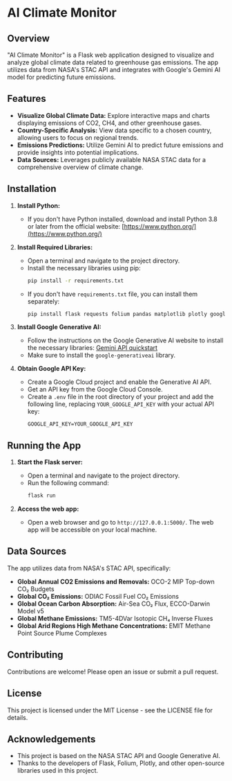 # AI Climate Monitor

## Overview

"AI Climate Monitor" is a Flask web application designed to visualize and analyze global climate data related to greenhouse gas emissions. The app utilizes data from NASA's STAC API and integrates with Google's Gemini AI model for predicting future emissions.

## Features

* **Visualize Global Climate Data:** Explore interactive maps and charts displaying emissions of CO2, CH4, and other greenhouse gases.
* **Country-Specific Analysis:** View data specific to a chosen country, allowing users to focus on regional trends.
* **Emissions Predictions:**  Utilize Gemini AI to predict future emissions and provide insights into potential implications.
* **Data Sources:**  Leverages publicly available NASA STAC data for a comprehensive overview of climate change.

## Installation

1. **Install Python:**
   - If you don't have Python installed, download and install Python 3.8 or later from the official website: [https://www.python.org/](https://www.python.org/)

2. **Install Required Libraries:**
   - Open a terminal and navigate to the project directory.
   - Install the necessary libraries using pip:
     ```bash
     pip install -r requirements.txt
     ```
   - If you don't have `requirements.txt` file, you can install them separately:
     ```bash
     pip install flask requests folium pandas matplotlib plotly google-generativeai branca tabulate dotenv 
     ```

3. **Install Google Generative AI:**
    - Follow the instructions on the Google Generative AI website to install the necessary libraries: [Gemini API quickstart]([https://cloud.google.com/generative-ai](https://ai.google.dev/gemini-api/docs/quickstart?lang=python))
    - Make sure to install the `google-generativeai` library.

4. **Obtain Google API Key:**
   - Create a Google Cloud project and enable the Generative AI API.
   - Get an API key from the Google Cloud Console.
   - Create a `.env` file in the root directory of your project and add the following line, replacing `YOUR_GOOGLE_API_KEY` with your actual API key:
     ```
     GOOGLE_API_KEY=YOUR_GOOGLE_API_KEY
     ```

## Running the App

1. **Start the Flask server:**
   - Open a terminal and navigate to the project directory.
   - Run the following command:
     ```bash
     flask run
     ```

2. **Access the web app:**
   - Open a web browser and go to `http://127.0.0.1:5000/`.  The web app will be accessible on your local machine.

## Data Sources

The app utilizes data from NASA's STAC API, specifically:

* **Global Annual CO2 Emissions and Removals:** OCO-2 MIP Top-down CO₂ Budgets
* **Global CO₂ Emissions:** ODIAC Fossil Fuel CO₂ Emissions
* **Global Ocean Carbon Absorption:** Air-Sea CO₂ Flux, ECCO-Darwin Model v5
* **Global Methane Emissions:** TM5-4DVar Isotopic CH₄ Inverse Fluxes
* **Global Arid Regions High Methane Concentrations:** EMIT Methane Point Source Plume Complexes

## Contributing

Contributions are welcome! Please open an issue or submit a pull request.

## License

This project is licensed under the MIT License - see the LICENSE file for details.

## Acknowledgements

* This project is based on the NASA STAC API and Google Generative AI. 
* Thanks to the developers of Flask, Folium, Plotly, and other open-source libraries used in this project.
